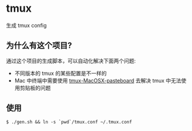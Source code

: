 # tmux

生成 tmux config  

## 为什么有这个项目?

通过这个项目的生成脚本，可以自动化解决下面两个问题:  

* 不同版本的 tmux 的某些配置是不一样的
* Mac 中终端中需要使用 [tmux-MacOSX-pasteboard](https://github.com/ChrisJohnsen/tmux-MacOSX-pasteboard) 去解决 tmux 中无法使用剪贴板的问题  

## 使用

	$ ./gen.sh && ln -s `pwd`/tmux.conf ~/.tmux.conf

